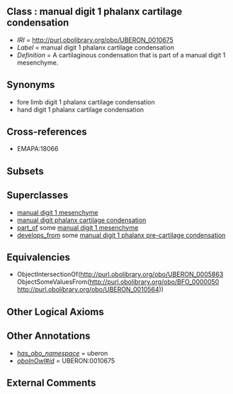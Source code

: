 
## Class : manual digit 1 phalanx cartilage condensation

 * *IRI* = http://purl.obolibrary.org/obo/UBERON_0010675
 * *Label* = manual digit 1 phalanx cartilage condensation
 * *Definition* = A cartilaginous condensation that is part of a manual digit 1 mesenchyme.

## Synonyms

 * fore limb digit 1 phalanx cartilage condensation
 * hand digit 1 phalanx cartilage condensation

## Cross-references

 * EMAPA:18066

## Subsets


## Superclasses

 * [manual digit 1 mesenchyme](../../UBERON/64/UBERON_0010564.md)
 * [manual digit phalanx cartilage condensation](../../UBERON/86/UBERON_0010686.md)
 * [part_of](../../BFO/50/BFO_0000050.md) some [manual digit 1 mesenchyme](../../UBERON/64/UBERON_0010564.md)
 * [develops_from](../../RO/02/RO_0002202.md) some [manual digit 1 phalanx pre-cartilage condensation](../../UBERON/75/UBERON_0010575.md)

## Equivalencies

 * ObjectIntersectionOf(<http://purl.obolibrary.org/obo/UBERON_0005863> ObjectSomeValuesFrom(<http://purl.obolibrary.org/obo/BFO_0000050> <http://purl.obolibrary.org/obo/UBERON_0010564>))

## Other Logical Axioms


## Other Annotations

 * *[has_obo_namespace](../../ce/oboInOwl#hasOBONamespace.md)* = uberon
 * *[oboInOwl#id](../../id/oboInOwl#id.md)* = UBERON:0010675

## External Comments

